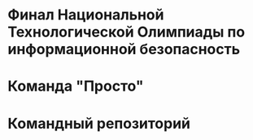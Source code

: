 
# Финал Национальной Технологической Олимпиады по информационной безопасность 
# Команда "Просто"
# Командный репозиторий
